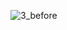 ![3_before](https://user-images.githubusercontent.com/120108672/229870990-f0cc3d18-c3a4-4fc2-aa77-268c78d9cc23.png)
